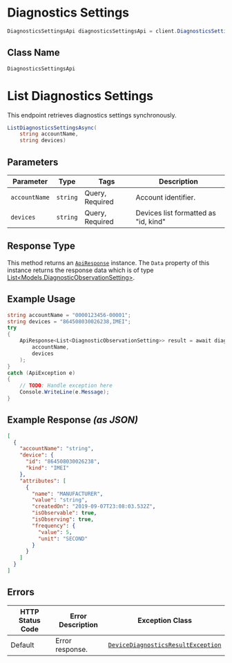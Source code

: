 # Diagnostics Settings

```csharp
DiagnosticsSettingsApi diagnosticsSettingsApi = client.DiagnosticsSettingsApi;
```

## Class Name

`DiagnosticsSettingsApi`


# List Diagnostics Settings

This endpoint retrieves diagnostics settings synchronously.

```csharp
ListDiagnosticsSettingsAsync(
    string accountName,
    string devices)
```

## Parameters

| Parameter | Type | Tags | Description |
|  --- | --- | --- | --- |
| `accountName` | `string` | Query, Required | Account identifier. |
| `devices` | `string` | Query, Required | Devices list formatted as "id, kind" |

## Response Type

This method returns an [`ApiResponse`](../../doc/api-response.md) instance. The `Data` property of this instance returns the response data which is of type [List<Models.DiagnosticObservationSetting>](../../doc/models/diagnostic-observation-setting.md).

## Example Usage

```csharp
string accountName = "0000123456-00001";
string devices = "864508030026238,IMEI";
try
{
    ApiResponse<List<DiagnosticObservationSetting>> result = await diagnosticsSettingsApi.ListDiagnosticsSettingsAsync(
        accountName,
        devices
    );
}
catch (ApiException e)
{
    // TODO: Handle exception here
    Console.WriteLine(e.Message);
}
```

## Example Response *(as JSON)*

```json
[
  {
    "accountName": "string",
    "device": {
      "id": "864508030026238",
      "kind": "IMEI"
    },
    "attributes": [
      {
        "name": "MANUFACTURER",
        "value": "string",
        "createdOn": "2019-09-07T23:08:03.532Z",
        "isObservable": true,
        "isObserving": true,
        "frequency": {
          "value": 5,
          "unit": "SECOND"
        }
      }
    ]
  }
]
```

## Errors

| HTTP Status Code | Error Description | Exception Class |
|  --- | --- | --- |
| Default | Error response. | [`DeviceDiagnosticsResultException`](../../doc/models/device-diagnostics-result-exception.md) |


